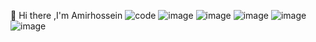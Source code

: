 👋 Hi there ,I'm Amirhossein
![code](https://user-images.githubusercontent.com/84338957/187644063-b9b899a6-8ce8-4553-a9ae-d35a7d5ca7b1.gif)
![image](https://img.shields.io/badge/HTML5-E34F26?style=for-the-badge&logo=html5&logoColor=Black)
![image](https://img.shields.io/badge/Python-FFD43B?style=for-the-badge&logo=python&logoColor=Black)
![image](https://img.shields.io/badge/json-5E5C5C?style=for-the-badge&logo=json&logoColor=Black)
![image](https://img.shields.io/badge/CSS3-1572B6?style=for-the-badge&logo=css3&logoColor=Black)
![image](https://img.shields.io/badge/C%2B%2B-00599C?style=for-the-badge&logo=c%2B%2B&logoColor=black)

<!--
**amirfarahani0978/amirfarahani0978** is a ✨ _special_ ✨ repository because its `README.md` (this file) appears on your GitHub profile.
Here are some ideas to get you started:
🔭 I’m currently working on ...
🌱 I’m currently learning ....
👯 I’m looking to collaborate on ...
🤔 I’m looking for help with ...
💬 Ask me about ...
📫 How to reach me: ...
😄 Pronouns: ...
⚡ Fun fact: ...
-->

